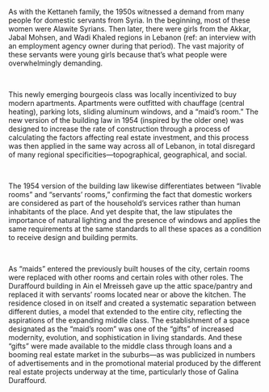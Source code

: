 As with the Kettaneh family, the 1950s witnessed a demand from many people for domestic servants from Syria. In the beginning, most of these women were Alawite Syrians. Then later, there were girls from the Akkar, Jabal Mohsen, and Wadi Khaled regions in Lebanon (ref: an interview with an employment agency owner during that period). The vast majority of these servants were young girls because that’s what people were overwhelmingly demanding.

<br>

This newly emerging bourgeois class was locally incentivized to buy modern apartments. Apartments were outfitted with chauffage (central heating), parking lots, sliding aluminum windows, and a “maid’s room.” The new version of the building law in 1954 (inspired by the older one) was designed to increase the rate of construction through a process of calculating the factors affecting real estate investment, and this process was then applied in the same way across all of Lebanon, in total disregard of many regional specificities—topographical, geographical, and social.

<br>

The 1954 version of the building law likewise differentiates between “livable rooms” and “servants’ rooms,” confirming the fact that domestic workers are considered as part of the household’s services rather than human inhabitants of the place. And yet despite that, the law stipulates the importance of natural lighting and the presence of windows and applies the same requirements at the same standards to all these spaces as a condition to receive design and building permits.

<br>

As “maids” entered the previously built houses of the city, certain rooms were replaced with other rooms and certain roles with other roles. The Duraffourd building in Ain el Mreisseh gave up the attic space/pantry and replaced it with servants’ rooms located near or above the kitchen. The residence closed in on itself and created a systematic separation between different duties, a model that extended to the entire city, reflecting the aspirations of the expanding middle class. The establishment of a space designated as the “maid’s room” was one of the “gifts” of increased modernity, evolution, and sophistication in living standards. And these “gifts” were made available to the middle class through loans and a booming real estate market in the suburbs—as was publicized in numbers of advertisements and in the promotional material produced by the different real estate projects underway at the time, particularly those of Galina Duraffourd.
